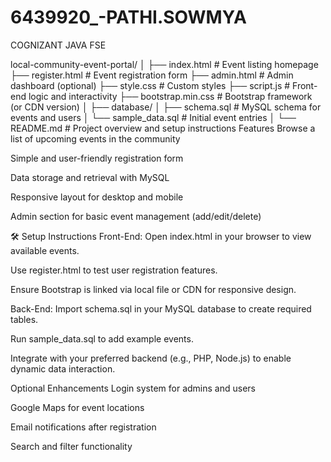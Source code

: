 # 6439920_-PATHI.SOWMYA
COGNIZANT JAVA FSE

local-community-event-portal/
│
├── index.html                  # Event listing homepage
├── register.html               # Event registration form
├── admin.html                  # Admin dashboard (optional)
├── style.css                   # Custom styles
├── script.js                   # Front-end logic and interactivity
├── bootstrap.min.css           # Bootstrap framework (or CDN version)
│
├── database/
│   ├── schema.sql              # MySQL schema for events and users
│   └── sample_data.sql         # Initial event entries
│
└── README.md                   # Project overview and setup instructions
Features
Browse a list of upcoming events in the community

Simple and user-friendly registration form

Data storage and retrieval with MySQL

Responsive layout for desktop and mobile

Admin section for basic event management (add/edit/delete)

🛠 Setup Instructions
Front-End:
Open index.html in your browser to view available events.

Use register.html to test user registration features.

Ensure Bootstrap is linked via local file or CDN for responsive design.

Back-End:
Import schema.sql in your MySQL database to create required tables.

Run sample_data.sql to add example events.

Integrate with your preferred backend (e.g., PHP, Node.js) to enable dynamic data interaction.

Optional Enhancements
Login system for admins and users

Google Maps for event locations

Email notifications after registration

Search and filter functionality
